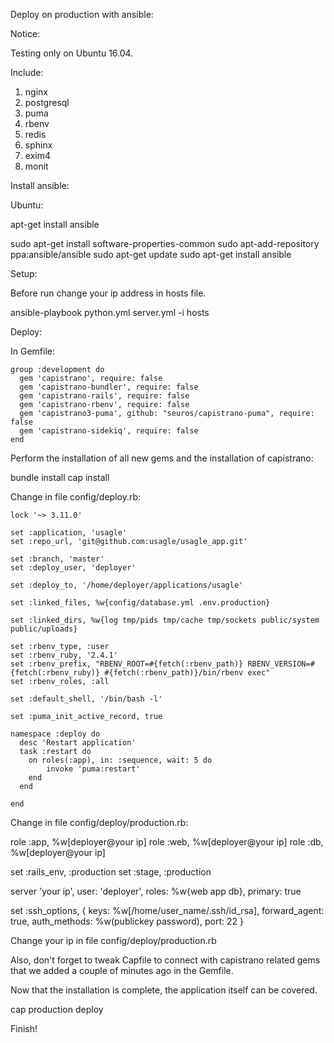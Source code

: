 Deploy on production with ansible:

Notice:

Testing only on Ubuntu 16.04.

Include:

1. nginx
2. postgresql
3. puma
4. rbenv
5. redis
6. sphinx
7. exim4
8. monit

Install ansible:

Ubuntu:

apt-get install ansible

sudo apt-get install software-properties-common
sudo apt-add-repository ppa:ansible/ansible
sudo apt-get update
sudo apt-get install ansible

Setup:

Before run change your ip address in hosts file.

ansible-playbook python.yml server.yml -i hosts

Deploy:

In Gemfile:

	group :development do
	  gem 'capistrano', require: false
	  gem 'capistrano-bundler', require: false
	  gem 'capistrano-rails', require: false
	  gem 'capistrano-rbenv', require: false
	  gem 'capistrano3-puma', github: "seuros/capistrano-puma", require: false
	  gem 'capistrano-sidekiq', require: false
	end


Perform the installation of all new gems and the installation of capistrano:

bundle install
cap install

Change in file config/deploy.rb: 

	lock '~> 3.11.0'

	set :application, 'usagle'
	set :repo_url, 'git@github.com:usagle/usagle_app.git'

	set :branch, 'master'
	set :deploy_user, 'deployer'

	set :deploy_to, '/home/deployer/applications/usagle'

	set :linked_files, %w{config/database.yml .env.production}

	set :linked_dirs, %w{log tmp/pids tmp/cache tmp/sockets public/system public/uploads}

	set :rbenv_type, :user
	set :rbenv_ruby, '2.4.1'
	set :rbenv_prefix, "RBENV_ROOT=#{fetch(:rbenv_path)} RBENV_VERSION=#{fetch(:rbenv_ruby)} #{fetch(:rbenv_path)}/bin/rbenv exec"
	set :rbenv_roles, :all

	set :default_shell, '/bin/bash -l'

	set :puma_init_active_record, true

	namespace :deploy do
	  desc 'Restart application'
	  task :restart do
	    on roles(:app), in: :sequence, wait: 5 do
	    	invoke 'puma:restart'
	    end
	  end

	end
	
Change in file config/deploy/production.rb:

role :app, %w[deployer@your ip]
role :web, %w[deployer@your ip]
role :db,  %w[deployer@your ip]

set :rails_env, :production
set :stage, :production

server 'your ip', user: 'deployer', roles: %w{web app db}, primary: true

set :ssh_options, {
   keys: %w[/home/user_name/.ssh/id_rsa],
   forward_agent: true,
   auth_methods: %w(publickey password),
   port: 22
}

Change your ip in file config/deploy/production.rb

Also, don't forget to tweak Capfile to connect with capistrano related gems that we added a couple of minutes ago in the Gemfile.

Now that the installation is complete, the application itself can be covered.

cap production deploy

Finish!